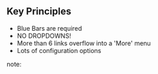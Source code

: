 ##  Key Principles

* Blue Bars are required
* NO DROPDOWNS!
* More than 6 links overflow into a 'More' menu
* Lots of configuration options

note:
    
